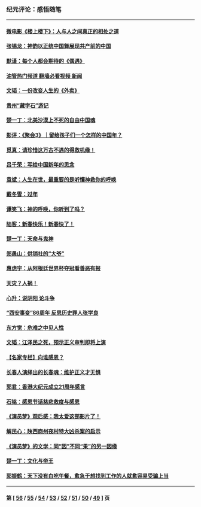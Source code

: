 ### 纪元评论：感悟随笔
---
#### [微电影《楼上楼下》：人与人之间真正的相处之道](../../pages/nsc1035/n13944319.md?04010330) 
#### [张锡龙：神韵以正统中国舞展现共产前的中国](../../pages/nsc1035/n13939727.md?04010330) 
#### [默谨：每个人都会期待的《偶遇》](../../pages/nsc1035/n13939091.md?04010330) 
#### [油管热门频道 翻墙必看视频 新闻](ok?04010330)
#### [文韬：一份改变人生的《外卖》](../../pages/nsc1035/n13931822.md?04010330) 
#### [贵州“藏字石”游记](../../pages/nsc1035/n13923310.md?04010330) 
#### [楚一丁：北美沙漠上不死的自由中国魂](../../pages/nsc1035/n13921879.md?04010330) 
#### [影评：《聚会3》｜留给孩子们一个怎样的中国年？](../../pages/nsc1035/n13919652.md?04010330) 
#### [觅真：请珍惜这万古不遇的得救机缘！](../../pages/nsc1035/n13917157.md?04010330) 
#### [吕千荣：写给中国新年的思念](../../pages/nsc1035/n13915103.md?04010330) 
#### [袁斌：人生在世，最重要的是听懂神救你的呼唤](../../pages/nsc1035/n13914636.md?04010330) 
#### [戴冬雪：过年](../../pages/nsc1035/n13913311.md?04010330) 
#### [谭笑飞：神的呼唤，你听到了吗？](../../pages/nsc1035/n13912603.md?04010330) 
#### [陆客：新春快乐！新春快了！](../../pages/nsc1035/n13911771.md?04010330) 
#### [楚一丁：天命与鬼神](../../pages/nsc1035/n13904371.md?04010330) 
#### [郑愚山：供销社的“大爷”](../../pages/nsc1035/n13904409.md?04010330) 
#### [惠虎宇：从阿根廷世界杯夺冠看善恶有报](../../pages/nsc1035/n13889438.md?04010330) 
#### [天灾？人祸！](../../pages/nsc1035/n13900104.md?04010330) 
#### [心升：说阴阳 论斗争](../../pages/nsc1035/n13885189.md?04010330) 
#### [“西安事变”86周年 反思历史罪人张学良](../../pages/nsc1035/n13882019.md?04010330) 
#### [东方觉：危难之中见人性](../../pages/nsc1035/n13881549.md?04010330) 
#### [文韬：江泽民之死，预示正义审判即将上演](../../pages/nsc1035/n13877698.md?04010330) 
#### [【名家专栏】向谁感恩？](../../pages/nsc1035/n13873797.md?04010330) 
#### [长春人演绎出的长春魂：维护正义才无惧](../../pages/nsc1035/n13871764.md?04010330) 
#### [郭君：香港大纪元成立21周年感言](../../pages/nsc1035/n13871269.md?04010330) 
#### [石铭：感恩节话慈悲救度与感恩](../../pages/nsc1035/n13869863.md?04010330) 
#### [《演员梦》观后感：我太爱这部影片了！](../../pages/nsc1035/n13866783.md?04010330) 
#### [解民心：陕西商州夜村特大凶杀案的启示](../../pages/nsc1035/n13865339.md?04010330) 
#### [《演员梦》的文学：同“因”不同“果”的另一因缘](../../pages/nsc1035/n13863930.md?04010330) 
#### [楚一丁：文化与帝王](../../pages/nsc1035/n13863143.md?04010330) 
#### [郭振鹤：天下没有白吃午餐，愈急于想找到工作的人就愈容易受骗上当](../../pages/nsc1035/n13860772.md?04010330) 

---
#### 第 [ [56](./56.md?04010330) / [55](./55.md?04010330) / [54](./54.md?04010330) / [53](./53.md?04010330) / [52](./52.md?04010330) / [51](./51.md?04010330) / [50](./50.md?04010330) / [49](./49.md?04010330) ] 页
